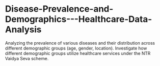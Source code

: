 # Disease-Prevalence-and-Demographics---Healthcare-Data-Analysis
Analyzing the prevalence of various diseases and their distribution across different demographic groups (age, gender, location). Investigate how different demographic groups utilize healthcare services under the NTR Vaidya Seva scheme.
